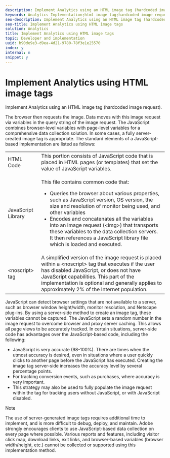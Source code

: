 ```yaml
---
description: Implement Analytics using an HTML image tag (hardcoded image request).
keywords: Analytics Implementation;html image tag;hardcoded image request
seo-description: Implement Analytics using an HTML image tag (hardcoded image request).
seo-title: Implement Analytics using HTML image tags
solution: Analytics
title: Implement Analytics using HTML image tags
topic: Developer and implementation
uuid: b90de9e3-d9ea-4d21-9780-78f3e1e25570
index: y
internal: n
snippet: y
---
```


# Implement Analytics using HTML image tags

Implement Analytics using an HTML image tag (hardcoded image request).

The browser then requests the image. Data moves with this image request via variables in the query string of the image request. The JavaScript combines browser-level variables with page-level variables for a comprehensive data collection solution. In some cases, a fully server-created image tag is appropriate. The standard elements of a JavaScript-based implementation are listed as follows: 

<table id="table_20BBE4387F234CF199E6C99741AF265C"> 
 <tbody> 
  <tr> 
   <td> HTML Code </td> 
   <td> This portion consists of JavaScript code that is placed in HTML pages (or templates) that set the value of JavaScript variables. </td> 
  </tr> 
  <tr> 
   <td> JavaScript Library </td> 
   <td> <p>This file contains common code that: </p> 
    <ul id="ul_ED50D66F2B2B476E8D9063099995998D"> 
     <li id="li_E88F6F28EC8946469ADCEAFF2F0A4EBA">Queries the browser about various properties, such as JavaScript version, OS version, the size and resolution of monitor being used, and other variables </li> 
     <li id="li_5CEBE37709D943B7921447FA7054A565">Encodes and concatenates all the variables into an image request (&lt;img&gt;) that transports these variables to the data collection servers. It then references a JavaScript library file which is loaded and executed. </li> 
    </ul> </td> 
  </tr> 
  <tr> 
   <td> &lt;noscript&gt; tag </td> 
   <td> A simplified version of the image request is placed within a &lt;noscript&gt; tag that executes if the user has disabled JavaScript, or does not have JavaScript capabilities. This part of the implementation is optional and generally applies to approximately 2% of the Internet population. </td> 
  </tr> 
 </tbody> 
</table>

JavaScript can detect browser settings that are not available to a server, such as browser window height/width, monitor resolution, and Netscape plug-ins. By using a server-side method to create an image tag, these variables cannot be captured. The JavaScript sets a random number in the image request to overcome browser and proxy server caching. This allows all page views to be accurately tracked. In certain situations, server-side code has advantages over the JavaScript-based code, including the following:

* JavaScript is very accurate (98-100%). There are times when the utmost accuracy is desired, even in situations where a user quickly clicks to another page before the JavaScript has executed. Creating the image tag server-side increases the accuracy level by several percentage points. 
* For tracking conversion events, such as purchases, where accuracy is very important. 
* This strategy may also be used to fully populate the image request within the <noscript> tag for tracking users without JavaScript, or with JavaScript disabled.

>[!NOTE]
>
>The use of server-generated image tags requires additional time to implement, and is more difficult to debug, deploy, and maintain. Adobe strongly encourages clients to use JavaScript-based data collection on every page where possible. Various reports and features, including visitor click map, download links, exit links, and browser-based variables (browser width/height, etc.) cannot be collected or supported using this implementation method.

